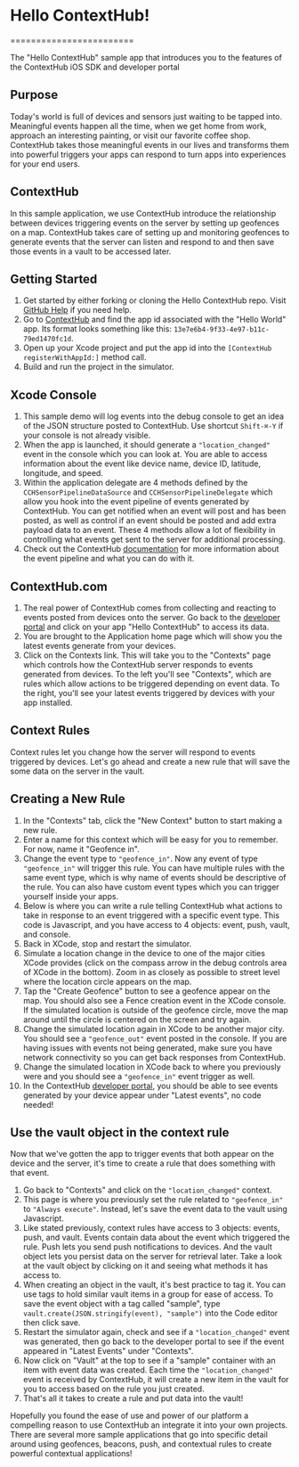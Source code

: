 # Hello ContextHub!
========================

The "Hello ContextHub" sample app that introduces you to the features of the ContextHub iOS SDK and developer portal

## Purpose

Today's world is full of devices and sensors just waiting to be tapped into. Meaningful events happen all the time, when we get home from work, approach an interesting painting, or visit our favorite coffee shop. ContextHub takes those meaningful events in our lives and transforms them into powerful triggers your apps can respond to turn apps into experiences for your end users. 

## ContextHub

In this sample application, we use ContextHub introduce the relationship between devices triggering events on the server by setting up geofences on a map. ContextHub takes care of setting up and monitoring geofences to generate events that the server can listen and respond to and then save those events in a vault to be accessed later.

## Getting Started

1. Get started by either forking or cloning the Hello ContextHub repo. Visit [GitHub Help](https://help.github.com/articles/fork-a-repo) if you need help.
2. Go to [ContextHub](http://app.contexthub.com) and find the app id associated with the "Hello World" app. Its format looks something like this: `13e7e6b4-9f33-4e97-b11c-79ed1470fc1d`.
3. Open up your Xcode project and put the app id into the `[ContextHub registerWithAppId:]` method call.
4. Build and run the project in the simulator.

## Xcode Console
1. This sample demo will log events into the debug console to get an idea of the JSON structure posted to ContextHub. Use shortcut `Shift-⌘-Y` if your console is not already visible.
2. When the app is launched, it should generate a `"location_changed"` event in the console which you can look at. You are able to access information about the event like device name, device ID, latitude, longitude, and speed.
3. Within the application delegate are 4 methods defined by the `CCHSensorPipelineDataSource` and `CCHSensorPipelineDelegate` which allow you hook into the event pipeline of events generated by ContextHub. You can get notified when an event will post and has been posted, as well as control if an event should be posted and add extra payload data to an event. These 4 methods allow a lot of flexibility in controlling what events get sent to the server for additional processing.
4. Check out the ContextHub [documentation](http://docs.contexthub.com/) for more information about the event pipeline and what you can do with it. 

    
## ContextHub.com

1. The real power of ContextHub comes from collecting and reacting to events posted from devices onto the server. Go back to the [developer portal](http://app.contexthub.com) and click on your app "Hello ContextHub" to access its data.
2. You are brought to the Application home page which will show you the latest events generate from your devices.
2. Click on the Contexts link.  This will take you to the "Contexts" page which controls how the ContextHub server responds to events generated from devices. To the left you'll see "Contexts", which are rules which allow actions to be triggered depending on event data. To the right, you'll see your latest events triggered by devices with your app installed.


## Context Rules

Context rules let you change how the server will respond to events triggered by devices. Let's go ahead and create a new rule that will save the some data on the server in the vault.


## Creating a New Rule

1. In the "Contexts" tab, click the "New Context" button to start making a new rule.
2. Enter a name for this context which will be easy for you to remember. For now, name it "Geofence in".
3. Change the event type to `"geofence_in"`. Now any event of type `"geofence_in"` will trigger this rule. You can have multiple rules with the same event type, which is why name of events should be descriptive of the rule. You can also have custom event types which you can trigger yourself inside your apps.
4. Below is where you can write a rule telling ContextHub what actions to take in response to an event triggered with a specific event type. This code is Javascript, and you have access to 4 objects: event, push, vault, and console.
5. Back in XCode, stop and restart the simulator.
6. Simulate a location change in the device to one of the major cities XCode provides (click on the compass arrow in the debug controls area of XCode in the bottom). Zoom in as closely as possible to street level where the location circle appears on the map.
7. Tap the "Create Geofence" button to see a geofence appear on the map. You should also see a Fence creation event in the XCode console. If the simulated location is outside of the geofence circle, move the map around until the circle is centered on the screen and try again.
8. Change the simulated location again in XCode to be another major city. You should see a `"geofence_out"` event posted in the console. If you are having issues with events not being generated, make sure you have network connectivity so you can get back responses from ContextHub.
9. Change the simulated location in XCode back to where you previously were and you should see a `"geofence_in"` event trigger as well.
10. In the ContextHub [developer portal](http://app.contexthub.com), you should be able to see events generated by your device appear under "Latest events", no code needed!


## Use the vault object in the context rule

Now that we've gotten the app to trigger events that both appear on the device and the server, it's time to create a rule that does something with that event.

1. Go back to "Contexts" and click on the `"location_changed"` context.
2. This page is where you previously set the rule related to `"geofence_in"` to `"Always execute"`. Instead, let's save the event data to the vault using Javascript.
3. Like stated previously, context rules have access to 3 objects: events, push, and vault. Events contain data about the event which triggered the rule. Push lets you send push notifications to devices. And the vault object lets you persist data on the server for retrieval later. Take a look at the vault object by clicking on it and seeing what methods it has access to.
4. When creating an object in the vault, it's best practice to tag it. You can use tags to hold similar vault items in a group for ease of access. To save the event object with a tag called "sample", type `vault.create(JSON.stringify(event), "sample")` into the Code editor then click save.
5. Restart the simulator again, check and see if a `"location_changed"` event was generated, then go back to the developer portal to see if the event appeared in "Latest Events" under "Contexts".
6. Now click on "Vault" at the top to see if a "sample" container with an item with event data was created. Each time the `"location_changed"` event is received by ContextHub, it will create a new item in the vault for you to access based on the rule you just created.
7. That's all it takes to create a rule and put data into the vault!

Hopefully you found the ease of use and power of our platform a compelling reason to use ContextHub an integrate it into your own projects. There are several more sample applications that go into specific detail around using geofences, beacons, push, and contextual rules to create powerful contextual applications!
